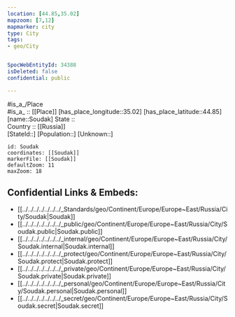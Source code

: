 ```yaml
---
location: [44.85,35.02] 
mapzoom: [7,12] 
mapmarker: city 
type: City
tags:
- geo/City


SpocWebEntityId: 34388
isDeleted: false
confidential: public

---
```

#is_a_/Place  
#is_a_ :: [[Place]] 
[has_place_longitude::35.02] 
[has_place_latitude::44.85] 
[name::Soudak] 
State ::  
Country :: [[Russia]]  
[StateId::] 
[Population::] 
[Unknown::] 


```leaflet
id: Soudak
coordinates: [[Soudak]] 
markerFile: [[Soudak]] 
defaultZoom: 11 
maxZoom: 18
```


## Confidential Links & Embeds: 
- [[../../../../../../../_Standards/geo/Continent/Europe/Europe~East/Russia/City/Soudak|Soudak]] 
- [[../../../../../../../_public/geo/Continent/Europe/Europe~East/Russia/City/Soudak.public|Soudak.public]] 
- [[../../../../../../../_internal/geo/Continent/Europe/Europe~East/Russia/City/Soudak.internal|Soudak.internal]] 
- [[../../../../../../../_protect/geo/Continent/Europe/Europe~East/Russia/City/Soudak.protect|Soudak.protect]] 
- [[../../../../../../../_private/geo/Continent/Europe/Europe~East/Russia/City/Soudak.private|Soudak.private]] 
- [[../../../../../../../_personal/geo/Continent/Europe/Europe~East/Russia/City/Soudak.personal|Soudak.personal]] 
- [[../../../../../../../_secret/geo/Continent/Europe/Europe~East/Russia/City/Soudak.secret|Soudak.secret]] 
